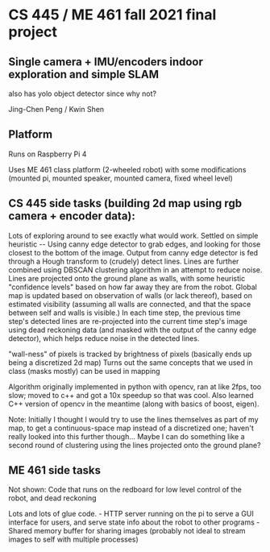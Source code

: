 # CS 445 / ME 461 fall 2021 final project

## Single camera + IMU/encoders indoor exploration and simple SLAM
also has yolo object detector since why not?

Jing-Chen Peng / Kwin Shen

## Platform
Runs on Raspberry Pi 4

Uses ME 461 class platform (2-wheeled robot) with some modifications (mounted pi, mounted speaker, mounted camera, fixed wheel level)

## CS 445 side tasks (building 2d map using rgb camera + encoder data):

Lots of exploring around to see exactly what would work.
Settled on simple heuristic -- Using canny edge detector to grab edges, and looking for those closest to the bottom of the image.
Output from canny edge detector is fed through a Hough transform to (crudely) detect lines.
Lines are further combined using DBSCAN clustering algorithm in an attempt to reduce noise.
Lines are projected onto the ground plane as walls, with some heuristic "confidence levels"
based on how far away they are from the robot.
Global map is updated based on observation of walls (or lack thereof), based on
estimated visibility (assuming all walls are connected, and that the space between self and walls is visible.)
In each time step, the previous time step's detected lines are re-projected into the current time step's image
using dead reckoning data (and masked with the output of the canny edge detector), which helps reduce noise in the detected lines.

"wall-ness" of pixels is tracked by brightness of pixels (basically ends up being a discretized 2d map)
Turns out the same concepts that we used in class (masks mostly) can be used in mapping

Algorithm originally implemented in python with opencv, ran at like 2fps, too slow; moved to c++ and got a 10x speedup so that was cool.
Also learned C++ version of opencv in the meantime (along with basics of boost, eigen).

Note: Initially I thought I would try to use the lines themselves as part of my map,
to get a continuous-space map instead of a discretized one; haven't really looked into this further though...
Maybe I can do something like a second round of clustering using the lines projected onto the ground plane?

## ME 461 side tasks

Not shown: Code that runs on the redboard for low level control of the robot, and dead reckoning

Lots and lots of glue code.
    - HTTP server running on the pi to serve a GUI interface for users, and serve state info about the robot to other programs
    - Shared memory buffer for sharing images (probably not ideal to stream images to self with multiple processes)
